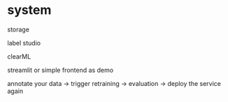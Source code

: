 # system

storage

label studio

clearML

streamlit or simple frontend as demo


annotate your data -> trigger retraining -> evaluation -> deploy the service again
